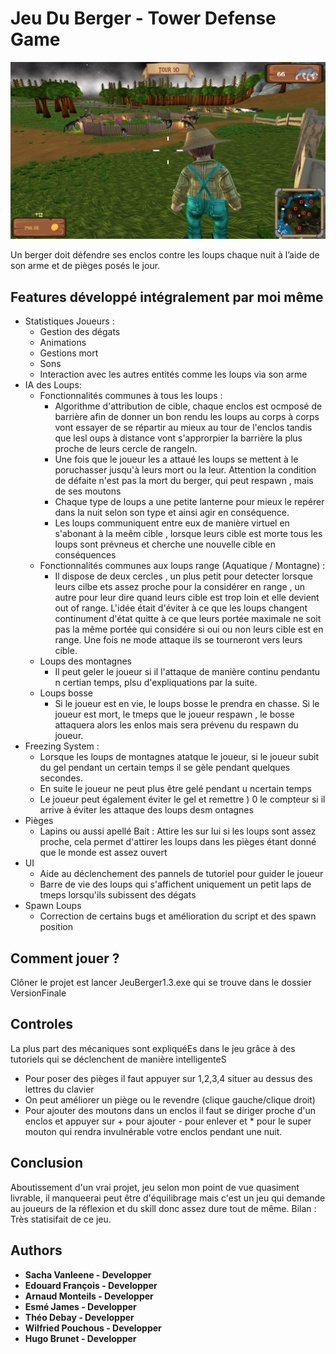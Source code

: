 # Jeu Du Berger - Tower Defense Game

![A screenshot](screenshot.png)

Un berger doit défendre ses enclos contre les loups chaque nuit à l’aide de son arme et de pièges posés le jour.


## Features développé intégralement par moi même 
- Statistiques Joueurs : 
	- Gestion des dégats
	- Animations
	- Gestions mort
  - Sons
  - Interaction avec les autres entités comme les loups via son arme
- IA des Loups:
  - Fonctionnalités communes à tous les loups : 
    - Algorithme d'attribution de cible, chaque enclos est ocmposé de barrière afin de donner un bon rendu les loups au corps à corps 
    vont essayer de se répartir au mieux au tour de l'enclos tandis que lesl oups à distance vont s'approrpier la barrière la plus
    proche de leurs cercle de rangeIn.
    - Une fois que le joueur les a attaué les loups se mettent à le poruchasser jusqu'à leurs mort ou la leur. Attention la condition de 
    défaite n'est pas la mort du berger, qui peut respawn , mais de ses moutons
    - Chaque type de loups a une petite lanterne pour mieux le repérer dans la nuit selon son type et ainsi agir en conséquence.
    - Les loups communiquent entre eux de manière virtuel en s'abonant à la meêm cible , lorsque leurs cible est morte tous les loups
    sont prévneus et cherche une nouvelle cible en conséquences
  - Fonctionnalités communes aux loups range (Aquatique / Montagne) :
    - Il dispose de deux cercles , un plus petit pour detecter lorsque leurs cilbe ets assez proche pour la considérer en range
    , un autre pour leur dire quand leurs cible est trop loin et elle devient out of range. L'idée était d'éviter à ce que les loups
    changent continument d'état quitte à ce que leurs portée maximale ne soit pas la même portée qui considére si oui ou non leurs 
    cible est en range. Une fois ne mode attaque ils se tourneront vers leurs cible.
  - Loups des montagnes
    - Il peut geler le joueur si il l'attaque de manière continu pendantu n certian temps, plsu d'expliquations par la suite.
  - Loups bosse
    - Si le joueur est en vie, le loups bosse le prendra en chasse. Si le joueur est mort, le tmeps que le joueur respawn , le bosse attaquera
    alors les enlos mais sera prévenu du respawn du joueur.
- Freezing System : 
  - Lorsque les loups de montagnes atatque le joueur, si le joueur subit du gel pendant un certain temps il se gèle pendant quelques secondes.
  - En suite le joueur ne peut plus être gelé pendant u ncertain temps
  - Le joueur peut également éviter le gel et remettre ) 0 le compteur si il arrive à éviter les attaque des loups desm ontagnes
- Pièges
  - Lapins ou aussi apellé Bait : Attire les sur lui si les loups sont assez proche, cela permet d'attirer les loups dans les pièges étant donné
  que le monde est assez ouvert
- UI
  - Aide au déclenchement des pannels de tutoriel pour guider le joueur
  - Barre de vie des loups qui s'affichent uniquement un petit laps de tmeps lorsqu'ils subissent des dégats
- Spawn Loups
  - Correction de certains bugs et amélioration du script et des spawn position
## Comment jouer ?

Clôner le projet est lancer JeuBerger1.3.exe qui se trouve dans le dossier VersionFinale
 
## Controles
La plus part des mécaniques sont expliquéEs dans le jeu grâce à des tutoriels qui se déclenchent de manière intelligenteS
- Pour poser des pièges il faut appuyer sur 1,2,3,4 situer au dessus des lettres du clavier
- On peut améliorer un piège ou le revendre (clique gauche/clique droit)
- Pour ajouter des moutons dans un enclos  il faut se diriger proche d'un enclos et appuyer sur + pour ajouter - pour enlever
et * pour le super mouton qui rendra invulnérable votre enclos pendant une nuit.
## Conclusion
Aboutissement d'un vrai projet, jeu selon mon point de vue quasiment livrable, il manqueerai peut être d'équilibrage mais
c'est un jeu qui demande au joueurs de la réflexion et du skill donc assez dure tout de même. Bilan : Très statisifait de ce jeu.



## Authors

* **Sacha Vanleene - Developper** 
* **Edouard François - Developper**
* **Arnaud Monteils - Developper**
* **Esmé James - Developper**
* **Théo Debay - Developper**
* **Wilfried Pouchous - Developper**
* **Hugo Brunet - Developper**

